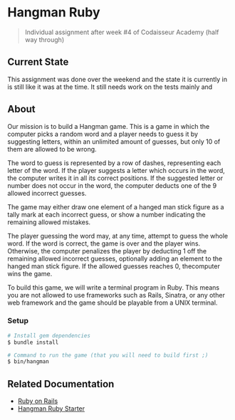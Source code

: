 # Hangman Ruby
> Individual assignment after week #4 of Codaisseur Academy (half way through)

## Current State
This assignment was done over the weekend and the state it is currently in is still like it was at the time. It still needs work on the tests mainly and 

## About
Our mission is to build a Hangman game. This is a game in which the computer picks a random word and a player needs to guess it by suggesting letters, within an unlimited amount of guesses, but only 10 of them are allowed to be wrong.

The word to guess is represented by a row of dashes, representing each letter of the word. If the player suggests a letter which occurs in the word, the computer writes it in all its correct positions. If the suggested letter or number does not occur in the word, the computer deducts one of the 9 allowed incorrect guesses.

The game may either draw one element of a hanged man stick figure as a tally mark at each incorrect guess, or show a number indicating the remaining allowed mistakes.

The player guessing the word may, at any time, attempt to guess the whole word. If the word is correct, the game is over and the player wins. Otherwise, the computer penalizes the player by deducting 1 off the remaining allowed incorrect guesses, optionally adding an element to the hanged man stick figure. If the allowed guesses reaches 0, thecomputer wins the game.

To build this game, we will write a terminal program in Ruby. This means you are not allowed to use frameworks such as Rails, Sinatra, or any other web framework and the game should be playable from a UNIX terminal.

### Setup

```bash
# Install gem dependencies
$ bundle install

# Command to run the game (that you will need to build first ;)
$ bin/hangman
```

## Related Documentation
  * [Ruby on Rails](http://rubyonrails.org/)
  * [Hangman Ruby Starter](https://github.com/Codaisseur/hangman-ruby-starter)

